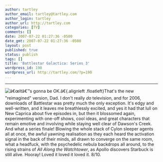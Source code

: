 ```yaml
---
author: tartley
author_email: tartley@tartley.com
author_login: tartley
author_url: http://tartley.com
categories: [TV]
comments: []
date: 2007-07-22 01:27:36 -0500
date_gmt: 2007-07-22 01:27:36 -0500
layout: post
published: true
status: publish
tags: []
title: 'Battlestar Galactica: Series 3'
wordpress_id: 190
wordpress_url: http://tartley.com/?p=190
...
```

---

![â€œItâ€™s gonna be
OK.â€](http://tartley.com/wp-content/uploads/2007/07/starbuck.jpg){.alignleft
.floatleft}That's the new "reimagined" version, Dad. I don't really *do*
television, and for 2006, downloads of Battlestar was pretty much the
only exception. It's edgy and well-written, and it leaves me
breathlessly excited, and yes it had that lull on New Caprica about five
episodes in, but then it blossomed again, experimenting with one-off
shows, cool ideas, and great characters that remain emotive and
involving while staying well clear of Dawson's Creek. And what a series
finale! Blowing the whole stack of Cylon sleeper agents all at once, the
awful yawning realisation as they each heard the activation signal in
the back of their minds, all drawn to converge on the same room, what a
headfuck, with the psychedelic nebula backdrops all around, to the
rising strains of *All Along the Watchtower*, as Apollo discovers
Starbuck is still alive. Hooray! Loved it loved it loved it. 8/10.
